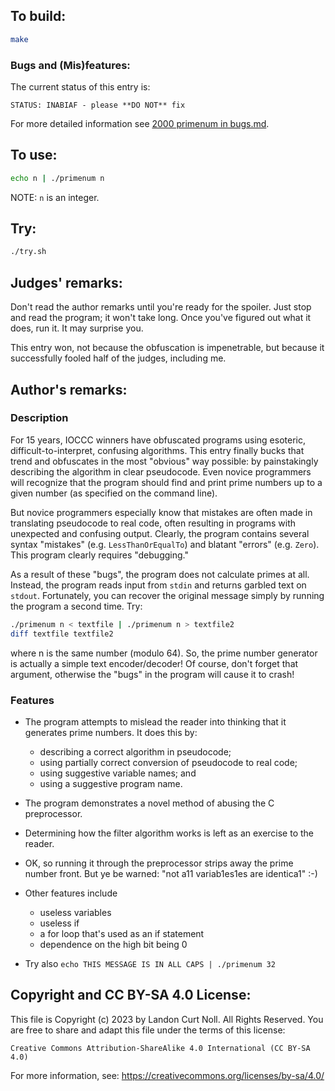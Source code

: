 ## To build:

```sh
make
```


### Bugs and (Mis)features:

The current status of this entry is:

```
STATUS: INABIAF - please **DO NOT** fix
```

For more detailed information see [2000 primenum in bugs.md](/bugs.md#2000-primenum).


## To use:

```sh
echo n | ./primenum n

```

NOTE: `n` is an integer.


## Try:

```sh
./try.sh
```


## Judges' remarks:

Don't read the author remarks until you're ready for the spoiler.
Just stop and read the program; it won't take long.  Once you've figured
out what it does, run it.  It may surprise you.

This entry won, not because the obfuscation is impenetrable, but because
it successfully fooled half of the judges, including me.


## Author's remarks:

### Description

For 15 years, IOCCC winners have obfuscated programs using esoteric,
difficult-to-interpret, confusing algorithms.  This entry finally bucks
that trend and obfuscates in the most "obvious" way possible: by
painstakingly describing the algorithm in clear pseudocode.  Even novice
programmers will recognize that the program should find and print prime
numbers up to a given number (as specified on the command line).

But novice programmers especially know that mistakes are often made in
translating pseudocode to real code, often resulting in programs with
unexpected and confusing output.  Clearly, the program contains several
syntax "mistakes" (e.g. `LessThanOrEqualTo`) and blatant "errors" (e.g.
`Zero`).  This program clearly requires "debugging."

As a result of these "bugs", the program does not calculate primes at all.
Instead, the program reads input from `stdin` and returns garbled text on
`stdout`.  Fortunately, you can recover the original message simply by
running the program a second time.  Try:

```sh
./primenum n < textfile | ./primenum n > textfile2
diff textfile textfile2
```

where n is the same number (modulo 64).  So, the prime number generator
is actually a simple text encoder/decoder!  Of course, don't forget that
argument, otherwise the "bugs" in the program will cause it to crash!

### Features

- The program attempts to mislead the reader into thinking that it
  generates prime numbers.  It does this by:
    * describing a correct algorithm in pseudocode;
    * using partially correct conversion of pseudocode to real code;
    * using suggestive variable names; and
    * using a suggestive program name.

- The program demonstrates a novel method of abusing the C preprocessor.

- Determining how the filter algorithm works is left as an exercise to the
  reader.

- OK, so running it through the preprocessor strips away the prime
  number front.  But ye be warned: "not a11 variab1es1es are identica1" :-)

- Other features include
    * useless variables
    * useless if
    * a for loop that's used as an if statement
    * dependence on the high bit being 0

- Try also
  `echo THIS MESSAGE IS IN ALL CAPS | ./primenum 32`


## Copyright and CC BY-SA 4.0 License:

This file is Copyright (c) 2023 by Landon Curt Noll.  All Rights Reserved.
You are free to share and adapt this file under the terms of this license:

    Creative Commons Attribution-ShareAlike 4.0 International (CC BY-SA 4.0)

For more information, see: https://creativecommons.org/licenses/by-sa/4.0/
